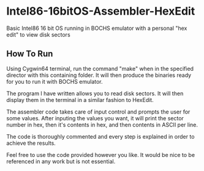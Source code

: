 # Intel86-16bitOS-Assembler-HexEdit
Basic Intel86 16 bit OS running in BOCHS emulator with a personal "hex edit" to view disk sectors

## How To Run

Using Cygwin64 terminal, run the command "make" when in the specified director with this containing folder.
It will then produce the binaries ready for you to run it with BOCHS emulator.

The program I have written allows you to read disk sectors.
It will then display them in the terminal in a similar fashion to HexEdit.

The assembler code takes care of input control and prompts the user for some values.
After inputing the values you want, it will print the sector number in hex, then it's contents in hex, and then contents in ASCII per line.

The code is thoroughly commented and every step is explained in order to achieve the results.

Feel free to use the code provided however you like. 
It would be nice to be referenced in any work but is not essential.


